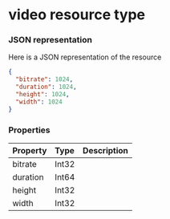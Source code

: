 # video resource type



### JSON representation

Here is a JSON representation of the resource

<!-- {
  "blockType": "resource",
  "optionalProperties": [

  ],
  "@odata.type": "microsoft.graph.video"
}-->

```json
{
  "bitrate": 1024,
  "duration": 1024,
  "height": 1024,
  "width": 1024
}

```
### Properties
| Property	   | Type	|Description|
|:---------------|:--------|:----------|
|bitrate|Int32||
|duration|Int64||
|height|Int32||
|width|Int32||

<!-- uuid: 79104c4d-7d42-4e31-8406-408cd849a5cf
2015-10-19 09:02:23 UTC -->
<!-- {
  "type": "#page.annotation",
  "description": "video resource",
  "keywords": "",
  "section": "documentation",
  "tocPath": ""
}-->